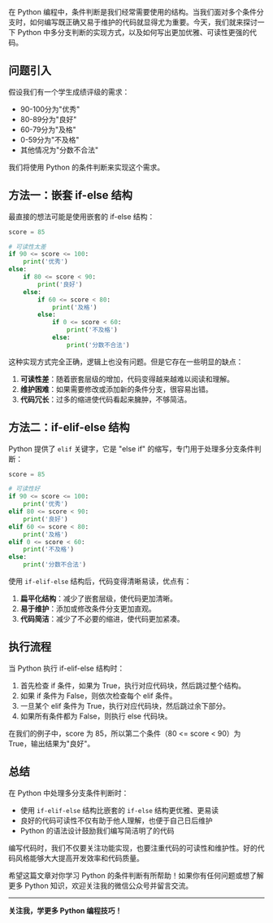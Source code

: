 在 Python 编程中，条件判断是我们经常需要使用的结构。当我们面对多个条件分支时，如何编写既正确又易于维护的代码就显得尤为重要。今天，我们就来探讨一下 Python 中多分支判断的实现方式，以及如何写出更加优雅、可读性更强的代码。

## 问题引入

假设我们有一个学生成绩评级的需求：
- 90-100分为"优秀"
- 80-89分为"良好"
- 60-79分为"及格"
- 0-59分为"不及格"
- 其他情况为"分数不合法"

我们将使用 Python 的条件判断来实现这个需求。

## 方法一：嵌套 if-else 结构

最直接的想法可能是使用嵌套的 if-else 结构：

```python
score = 85

# 可读性太差
if 90 <= score <= 100:
    print('优秀')
else:
    if 80 <= score < 90:
        print('良好')
    else:
        if 60 <= score < 80:
            print('及格')
        else:
            if 0 <= score < 60:
                print('不及格')
            else:
                print('分数不合法')
```

这种实现方式完全正确，逻辑上也没有问题。但是它存在一些明显的缺点：

1. **可读性差**：随着嵌套层级的增加，代码变得越来越难以阅读和理解。
2. **维护困难**：如果需要修改或添加新的条件分支，很容易出错。
3. **代码冗长**：过多的缩进使代码看起来臃肿，不够简洁。

## 方法二：if-elif-else 结构

Python 提供了 `elif` 关键字，它是 "else if" 的缩写，专门用于处理多分支条件判断：

```python
score = 85

# 可读性好
if 90 <= score <= 100:
    print('优秀')
elif 80 <= score < 90:
    print('良好')
elif 60 <= score < 80:
    print('及格')
elif 0 <= score < 60:
    print('不及格')
else:
    print('分数不合法')
```

使用 `if-elif-else` 结构后，代码变得清晰易读，优点有：

1. **扁平化结构**：减少了嵌套层级，使代码更加清晰。
2. **易于维护**：添加或修改条件分支更加直观。
3. **代码简洁**：减少了不必要的缩进，使代码更加紧凑。

## 执行流程

当 Python 执行 if-elif-else 结构时：
1. 首先检查 if 条件，如果为 True，执行对应代码块，然后跳过整个结构。
2. 如果 if 条件为 False，则依次检查每个 elif 条件。
3. 一旦某个 elif 条件为 True，执行对应代码块，然后跳过余下部分。
4. 如果所有条件都为 False，则执行 else 代码块。

在我们的例子中，score 为 85，所以第二个条件（80 <= score < 90）为 True，输出结果为"良好"。

## 总结

在 Python 中处理多分支条件判断时：
- 使用 `if-elif-else` 结构比嵌套的 `if-else` 结构更优雅、更易读
- 良好的代码可读性不仅有助于他人理解，也便于自己日后维护
- Python 的语法设计鼓励我们编写简洁明了的代码

编写代码时，我们不仅要关注功能实现，也要注重代码的可读性和维护性。好的代码风格能够大大提高开发效率和代码质量。

希望这篇文章对你学习 Python 的条件判断有所帮助！如果你有任何问题或想了解更多 Python 知识，欢迎关注我的微信公众号并留言交流。

---
**关注我，学更多 Python 编程技巧！**